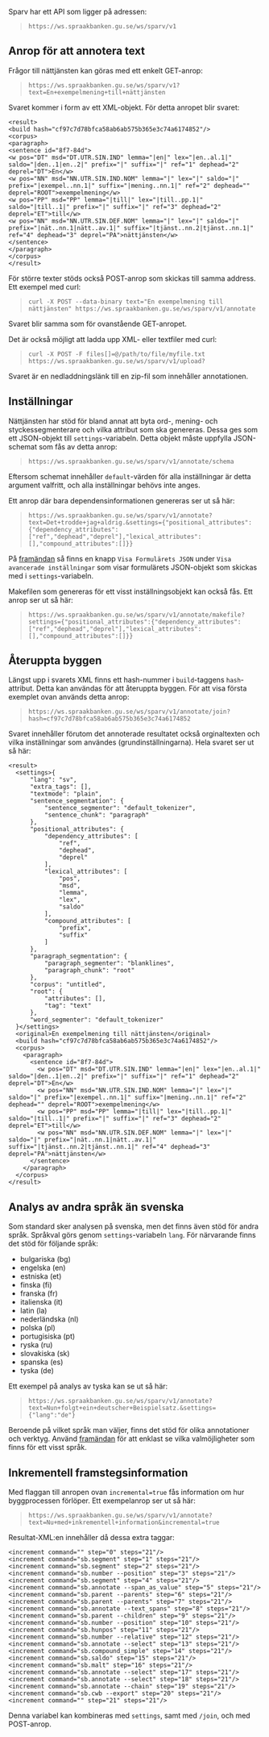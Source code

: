 Sparv har ett API som ligger på adressen:

> `https://ws.spraakbanken.gu.se/ws/sparv/v1`


## Anrop för att annotera text
Frågor till nättjänsten kan göras med ett enkelt GET-anrop:

> `https://ws.spraakbanken.gu.se/ws/sparv/v1?text=En+exempelmening+till+nättjänsten`

Svaret kommer i form av ett XML-objekt. För detta anropet blir svaret:

    <result>
    <build hash="cf97c7d78bfca58ab6ab575b365e3c74a6174852"/>
    <corpus>
    <paragraph>
    <sentence id="8f7-84d">
    <w pos="DT" msd="DT.UTR.SIN.IND" lemma="|en|" lex="|en..al.1|" saldo="|den..1|en..2|" prefix="|" suffix="|" ref="1" dephead="2" deprel="DT">En</w>
    <w pos="NN" msd="NN.UTR.SIN.IND.NOM" lemma="|" lex="|" saldo="|" prefix="|exempel..nn.1|" suffix="|mening..nn.1|" ref="2" dephead="" deprel="ROOT">exempelmening</w>
    <w pos="PP" msd="PP" lemma="|till|" lex="|till..pp.1|" saldo="|till..1|" prefix="|" suffix="|" ref="3" dephead="2" deprel="ET">till</w>
    <w pos="NN" msd="NN.UTR.SIN.DEF.NOM" lemma="|" lex="|" saldo="|" prefix="|nät..nn.1|nätt..av.1|" suffix="|tjänst..nn.2|tjänst..nn.1|" ref="4" dephead="3" deprel="PA">nättjänsten</w>
    </sentence>
    </paragraph>
    </corpus>
    </result>

För större texter stöds också POST-anrop som skickas till samma address. Ett exempel med curl:

> `curl -X POST --data-binary text="En exempelmening till nättjänsten" https://ws.spraakbanken.gu.se/ws/sparv/v1/annotate`

Svaret blir samma som för ovanstående GET-anropet.

Det är också möjligt att ladda upp XML- eller textfiler med curl:

> `curl -X POST -F files[]=@/path/to/file/myfile.txt https://ws.spraakbanken.gu.se/ws/sparv/v1/upload?`

Svaret är en nedladdningslänk till en zip-fil som innehåller annotationen.


## Inställningar
Nättjänsten har stöd för bland annat att byta ord-, mening- och
styckessegmenterare och vilka attribut som ska genereras. Dessa
ges som ett JSON-objekt till `settings`-variabeln. Detta objekt
måste uppfylla JSON-schemat som fås av detta anrop:

> `https://ws.spraakbanken.gu.se/ws/sparv/v1/annotate/schema`

Eftersom schemat innehåller `default`-värden för alla inställningar
är detta argument valfritt, och alla inställningar behövs inte anges.

Ett anrop där bara dependensinformationen genereras ser ut så här:

> `https://ws.spraakbanken.gu.se/ws/sparv/v1/annotate?text=Det+trodde+jag+aldrig.&settings={"positional_attributes":{"dependency_attributes":["ref","dephead","deprel"],"lexical_attributes":[],"compound_attributes":[]}}`

På [framändan](http://spraakbanken.gu.se/sparv) så finns en
knapp `Visa Formulärets JSON` under `Visa avancerade inställningar`
som visar formulärets JSON-objekt som skickas med i `settings`-variabeln.

Makefilen som genereras för ett visst inställningsobjekt kan också fås. Ett
anrop ser ut så här:

> `https://ws.spraakbanken.gu.se/ws/sparv/v1/annotate/makefile?settings={"positional_attributes":{"dependency_attributes":["ref","dephead","deprel"],"lexical_attributes":[],"compound_attributes":[]}}`

## Återuppta byggen
Längst upp i svarets XML finns ett hash-nummer i `build`-taggens
`hash`-attribut. Detta kan användas för att återuppta byggen. För att visa
första exemplet ovan används detta anrop:

> `https://ws.spraakbanken.gu.se/ws/sparv/v1/annotate/join?hash=cf97c7d78bfca58ab6ab575b365e3c74a6174852`

Svaret innehåller förutom det annoterade resultatet också orginaltexten och
vilka inställningar som användes (grundinställningarna). Hela svaret ser ut så
här:

    <result>
      <settings>{
          "lang": "sv",
          "extra_tags": [],
          "textmode": "plain",
          "sentence_segmentation": {
              "sentence_segmenter": "default_tokenizer",
              "sentence_chunk": "paragraph"
          },
          "positional_attributes": {
              "dependency_attributes": [
                  "ref",
                  "dephead",
                  "deprel"
              ],
              "lexical_attributes": [
                  "pos",
                  "msd",
                  "lemma",
                  "lex",
                  "saldo"
              ],
              "compound_attributes": [
                  "prefix",
                  "suffix"
              ]
          },
          "paragraph_segmentation": {
              "paragraph_segmenter": "blanklines",
              "paragraph_chunk": "root"
          },
          "corpus": "untitled",
          "root": {
              "attributes": [],
              "tag": "text"
          },
          "word_segmenter": "default_tokenizer"
      }</settings>
      <original>En exempelmening till nättjänsten</original>
      <build hash="cf97c7d78bfca58ab6ab575b365e3c74a6174852"/>
      <corpus>
        <paragraph>
          <sentence id="8f7-84d">
            <w pos="DT" msd="DT.UTR.SIN.IND" lemma="|en|" lex="|en..al.1|" saldo="|den..1|en..2|" prefix="|" suffix="|" ref="1" dephead="2" deprel="DT">En</w>
            <w pos="NN" msd="NN.UTR.SIN.IND.NOM" lemma="|" lex="|" saldo="|" prefix="|exempel..nn.1|" suffix="|mening..nn.1|" ref="2" dephead="" deprel="ROOT">exempelmening</w>
            <w pos="PP" msd="PP" lemma="|till|" lex="|till..pp.1|" saldo="|till..1|" prefix="|" suffix="|" ref="3" dephead="2" deprel="ET">till</w>
            <w pos="NN" msd="NN.UTR.SIN.DEF.NOM" lemma="|" lex="|" saldo="|" prefix="|nät..nn.1|nätt..av.1|" suffix="|tjänst..nn.2|tjänst..nn.1|" ref="4" dephead="3" deprel="PA">nättjänsten</w>
          </sentence>
        </paragraph>
      </corpus>
    </result>


## Analys av andra språk än svenska

Som standard sker analysen på svenska, men det finns även stöd för
andra språk. Språkval görs genom `settings`-variabeln `lang`.
För närvarande finns det stöd för följande språk:

* bulgariska (bg)
* engelska (en)
* estniska (et)
* finska (fi)
* franska (fr)
* italienska (it)
* latin (la)
* nederländska (nl)
* polska (pl)
* portugisiska (pt)
* ryska (ru)
* slovakiska (sk)
* spanska (es)
* tyska (de)

Ett exempel på analys av tyska kan se ut så här:

> `https://ws.spraakbanken.gu.se/ws/sparv/v1/annotate?text=Nun+folgt+ein+deutscher+Beispielsatz.&settings={"lang":"de"}`

Beroende på vilket språk man väljer, finns det stöd för
olika annotationer och verktyg. Använd [framändan](http://spraakbanken.gu.se/sparv)
för att enklast se vilka valmöjligheter som finns för ett visst språk.

## Inkrementell framstegsinformation

Med flaggan till anropen ovan `incremental=true` fås information om hur
byggprocessen förlöper. Ett exempelanrop ser ut så här:

> `https://ws.spraakbanken.gu.se/ws/sparv/v1/annotate?text=Nu+med+inkrementell+information&incremental=true`

Resultat-XML:en innehåller då dessa extra taggar:

    <increment command="" step="0" steps="21"/>
    <increment command="sb.segment" step="1" steps="21"/>
    <increment command="sb.segment" step="2" steps="21"/>
    <increment command="sb.number --position" step="3" steps="21"/>
    <increment command="sb.segment" step="4" steps="21"/>
    <increment command="sb.annotate --span_as_value" step="5" steps="21"/>
    <increment command="sb.parent --parents" step="6" steps="21"/>
    <increment command="sb.parent --parents" step="7" steps="21"/>
    <increment command="sb.annotate --text_spans" step="8" steps="21"/>
    <increment command="sb.parent --children" step="9" steps="21"/>
    <increment command="sb.number --position" step="10" steps="21"/>
    <increment command="sb.hunpos" step="11" steps="21"/>
    <increment command="sb.number --relative" step="12" steps="21"/>
    <increment command="sb.annotate --select" step="13" steps="21"/>
    <increment command="sb.compound_simple" step="14" steps="21"/>
    <increment command="sb.saldo" step="15" steps="21"/>
    <increment command="sb.malt" step="16" steps="21"/>
    <increment command="sb.annotate --select" step="17" steps="21"/>
    <increment command="sb.annotate --select" step="18" steps="21"/>
    <increment command="sb.annotate --chain" step="19" steps="21"/>
    <increment command="sb.cwb --export" step="20" steps="21"/>
    <increment command="" step="21" steps="21"/>

Denna variabel kan kombineras med `settings`, samt med `/join`, och med POST-anrop.

<!--
## Övriga anrop
Visar om nättjänstens python-bakända svarar på ping:

> `https://ws.spraakbanken.gu.se/ws/sparv/v1/annotate/ping`

Statusarna för alla byggen:

> `https://ws.spraakbanken.gu.se/ws/sparv/v1/annotate/status`

Ta bort byggen som inte hämtats på över 24 timmar:

> `https://ws.spraakbanken.gu.se/ws/sparv/v1/annotate/cleanup`

Ta bort felaktiga byggen:

> `https://ws.spraakbanken.gu.se/ws/sparv/v1/annotate/cleanup/errors`

Visa nättjänstens api i ett swagger-ui JSON-schema:

> `https://ws.spraakbanken.gu.se/ws/sparv/v1/annotate/api`
-->
